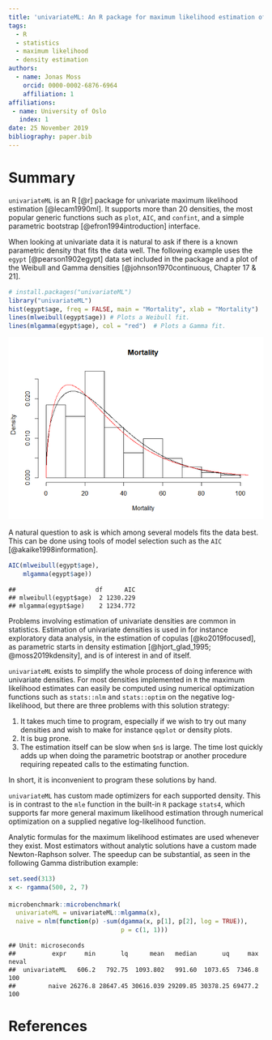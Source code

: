```yaml
---
title: 'univariateML: An R package for maximum likelihood estimation of univariate densities'
tags:
  - R
  - statistics
  - maximum likelihood
  - density estimation
authors:
  - name: Jonas Moss
    orcid: 0000-0002-6876-6964
    affiliation: 1
affiliations:
 - name: University of Oslo
   index: 1
date: 25 November 2019
bibliography: paper.bib
---
```


# Summary

`univariateML` is an R [@r] package for univariate maximum likelihood estimation [@lecam1990ml]. 
It supports more than 20 densities, the most popular generic functions such as `plot`, `AIC`, and `confint`, and a simple parametric bootstrap [@efron1994introduction] interface.

When looking at univariate data it is natural to ask if there is a known 
parametric density that fits the data well. The following example uses the 
`egypt` [@pearson1902egypt] data set included in the package and a plot of the Weibull and Gamma
densities [@johnson1970continuous, Chapter 17 & 21]. 


``` r
# install.packages("univariateML")
library("univariateML")
hist(egypt$age, freq = FALSE, main = "Mortality", xlab = "Mortality")
lines(mlweibull(egypt$age)) # Plots a Weibull fit.
lines(mlgamma(egypt$age), col = "red")  # Plots a Gamma fit.
```

![](paper_files/figure-gfm/figure-1.png)<!-- -->

A natural question to ask is which among several models fits the data best.
This can be done using tools of model selection such as the `AIC` [@akaike1998information].

``` r
AIC(mlweibull(egypt$age),
    mlgamma(egypt$age))
```

    ##                      df      AIC
    ## mlweibull(egypt$age)  2 1230.229
    ## mlgamma(egypt$age)    2 1234.772


Problems involving estimation of univariate densities are common in statistics. 
Estimation of univariate densities is used in for instance exploratory data analysis, 
in the estimation of copulas [@ko2019focused],
as parametric starts in density estimation [@hjort_glad_1995; @moss2019kdensity], 
and is of interest in and of itself. 

`univariateML` exists to simplify the whole process of doing inference with univariate densities.
For most densities implemented in `R` the maximum likelihood estimates can easily
be computed using numerical optimization functions such as `stats::nlm` and
`stats::optim` on the negative log-likelihood, but there are three problems 
with this solution strategy:

1. It takes much time to program, especially if we wish to try out many densities and
   wish to make for instance `qqplot` or density plots.
2. It is bug prone.
3. The estimation itself can be slow when `$n$` is large. The time lost quickly adds up
   when doing the parametric bootstrap or another procedure requiring repeated calls to
   the estimating function.

In short, it is inconvenient to program these solutions by hand.

`univariateML` has custom made optimizers for each supported density.
This is in contrast to the `mle` function in the built-in `R` package `stats4`,
which supports far more general maximum likelihood estimation through numerical
optimization on a supplied negative log-likelihood function.

Analytic formulas for the maximum likelihood estimates are used whenever 
they exist. Most estimators without analytic solutions have a custom made 
Newton-Raphson solver. The speedup can be substantial, as seen in the following 
Gamma distribution example:

``` r
set.seed(313)
x <- rgamma(500, 2, 7)

microbenchmark::microbenchmark(
  univariateML = univariateML::mlgamma(x),
  naive = nlm(function(p) -sum(dgamma(x, p[1], p[2], log = TRUE)),
                               p = c(1, 1)))
```

    ## Unit: microseconds
    ##          expr     min       lq      mean   median       uq     max neval
    ##  univariateML   606.2   792.75  1093.802   991.60  1073.65  7346.8   100
    ##         naive 26276.8 28647.45 30616.039 29209.85 30378.25 69477.2   100

# References